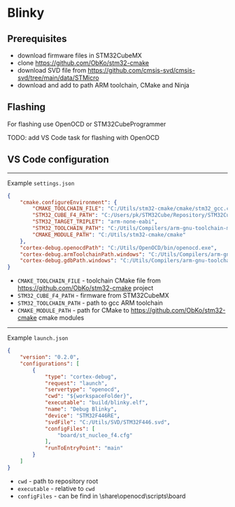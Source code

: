 # Blinky

## Prerequisites 

 - download firmware files in STM32CubeMX
 - clone https://github.com/ObKo/stm32-cmake
 - download SVD file from https://github.com/cmsis-svd/cmsis-svd/tree/main/data/STMicro
 - download and add to path ARM toolchain, CMake and Ninja

## Flashing

For flashing use OpenOCD or STM32CubeProgrammer

TODO: add VS Code task for flashing with OpenOCD

## VS Code configuration

---

Example `settings.json`

```json
{
    "cmake.configureEnvironment": {
        "CMAKE_TOOLCHAIN_FILE": "C:/Utils/stm32-cmake/cmake/stm32_gcc.cmake",
        "STM32_CUBE_F4_PATH": "C:/Users/pk/STM32Cube/Repository/STM32Cube_FW_F4_V1.27.1",
        "STM32_TARGET_TRIPLET": "arm-none-eabi",
        "STM32_TOOLCHAIN_PATH": "C:/Utils/Compilers/arm-gnu-toolchain-mingw/bin",
        "CMAKE_MODULE_PATH": "C:/Utils/stm32-cmake/cmake"
    },
    "cortex-debug.openocdPath": "C:/Utils/OpenOCD/bin/openocd.exe",
    "cortex-debug.armToolchainPath.windows": "C:/Utils/Compilers/arm-gnu-toolchain-mingw/bin",
    "cortex-debug.gdbPath.windows": "C:/Utils/Compilers/arm-gnu-toolchain-mingw/bin/arm-none-eabi-gdb.exe"
}
```

- `CMAKE_TOOLCHAIN_FILE` - toolchain CMake file from https://github.com/ObKo/stm32-cmake project
- `STM32_CUBE_F4_PATH` - firmware from STM32CubeMX
- `STM32_TOOLCHAIN_PATH` - path to gcc ARM toolchain
- `CMAKE_MODULE_PATH` - path for CMake to https://github.com/ObKo/stm32-cmake cmake modules

---

Example `launch.json`

```json
{
    "version": "0.2.0",
    "configurations": [
        {
            "type": "cortex-debug",
            "request": "launch",
            "servertype": "openocd",
            "cwd": "${workspaceFolder}",
            "executable": "build/blinky.elf",
            "name": "Debug Blinky",
            "device": "STM32F446RE",
            "svdFile": "C:/Utils/SVD/STM32F446.svd",
            "configFiles": [
                "board/st_nucleo_f4.cfg"
            ],
            "runToEntryPoint": "main"
        }
    ]
}
```

- `cwd` - path to repository root
- `executable` - relative to `cwd`
- `configFiles` - can be find in <path to OpenOCD>\share\openocd\scripts\board
